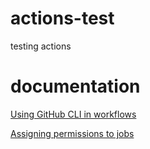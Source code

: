 # actions-test
testing actions

# documentation
[Using GitHub CLI in workflows](https://docs.github.com/en/actions/using-workflows/using-github-cli-in-workflows)

[Assigning permissions to jobs
](https://docs.github.com/en/actions/using-jobs/assigning-permissions-to-jobs)